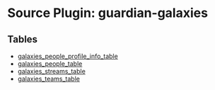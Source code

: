 # Source Plugin: guardian-galaxies

## Tables

- [galaxies_people_profile_info_table](galaxies_people_profile_info_table.md)
- [galaxies_people_table](galaxies_people_table.md)
- [galaxies_streams_table](galaxies_streams_table.md)
- [galaxies_teams_table](galaxies_teams_table.md)
